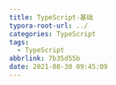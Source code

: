 ```yaml
---
title: TypeScript-基础
typora-root-url: ../
categories: TypeScript
tags:
  - TypeScript
abbrlink: 7b35d55b
date: 2021-08-30 09:45:09
---
```


